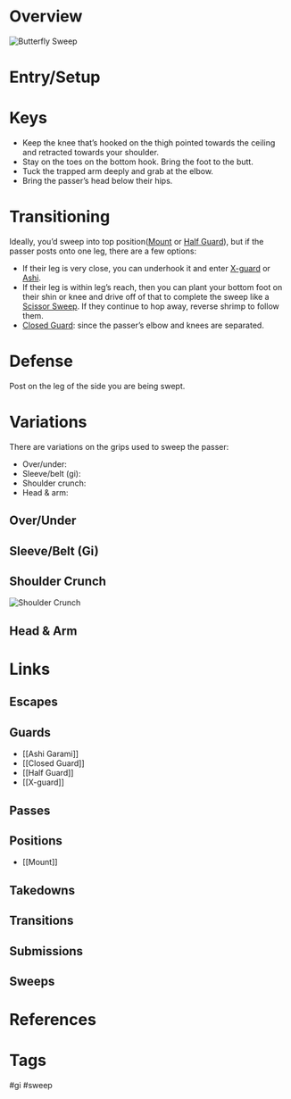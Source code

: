 # Overview

![Butterfly Sweep](https://www.bjjee.com/wp-content/uploads/2021/10/final_615f28a20827c4005ba3ec32_180848-1.png)
# Entry/Setup

# Keys
- Keep the knee that’s hooked on the thigh pointed towards the ceiling and retracted towards your shoulder.
- Stay on the toes on the bottom hook. Bring the foot to the butt.
- Tuck the trapped arm deeply and grab at the elbow.
- Bring the passer’s head below their hips.
# Transitioning
Ideally, you’d sweep into top position([Mount](obsidian://open?vault=Obsidian-BJJ-Notes&file=Positions%2FMount) or [Half Guard](obsidian://open?vault=Obsidian-BJJ-Notes&file=Guards%2FHalf%20Guard)), but if the passer posts onto one leg, there are a few options:
- If their leg is very close, you can underhook it and enter [X-guard](obsidian://open?vault=Obsidian-BJJ-Notes&file=Guards%2FX-guard) or [Ashi](obsidian://open?vault=Obsidian-BJJ-Notes&file=Guards%2FAshi%20Garami).
- If their leg is within leg’s reach, then you can plant your bottom foot on their shin or knee and drive off of that to complete the sweep like a [Scissor Sweep](obsidian://open?vault=Obsidian-BJJ-Notes&file=Sweeps%2FScissor%20Sweep). If they continue to hop away, reverse shrimp to follow them.
- [Closed Guard](obsidian://open?vault=Obsidian-BJJ-Notes&file=Guards%2FClosed%20Guard): since the passer’s elbow and knees are separated.
# Defense
Post on the leg of the side you are being swept.
# Variations
There are variations on the grips used to sweep the passer:
- Over/under:
- Sleeve/belt (gi):
- Shoulder crunch:
- Head & arm:
## Over/Under
## Sleeve/Belt (Gi)
## Shoulder Crunch
![Shoulder Crunch](https://substackcdn.com/image/fetch/f_auto,q_auto:good,fl_progressive:steep/https%3A%2F%2Fsubstack-post-media.s3.amazonaws.com%2Fpublic%2Fimages%2Fa2cf4390-5b53-481f-a4f1-b419689d9b24_493x316.gif)
## Head & Arm
# Links
## Escapes
## Guards
- [[Ashi Garami]]
- [[Closed Guard]]
- [[Half Guard]]
- [[X-guard]]
## Passes
## Positions
- [[Mount]]
## Takedowns
## Transitions
## Submissions
## Sweeps
# References
# Tags
#gi #sweep 